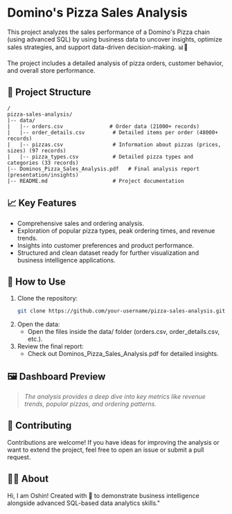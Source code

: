 # Domino's Pizza Sales Analysis

This project analyzes the sales performance of a Domino's Pizza chain (using advanced SQL) by using business data to uncover insights, optimize sales strategies, and support data-driven decision-making. 📊🍕

The project includes a detailed analysis of pizza orders, customer behavior, and overall store performance.

## 📂 Project Structure
```
/
pizza-sales-analysis/
|-- data/
|   |-- orders.csv               # Order data (21000+ records)
|   |-- order_details.csv         # Detailed items per order (48000+ records)
|   |-- pizzas.csv                # Information about pizzas (prices, sizes) (97 records)
|   |-- pizza_types.csv           # Detailed pizza types and categories (33 records)
|-- Dominos_Pizza_Sales_Analysis.pdf   # Final analysis report (presentation/insights)
|-- README.md                     # Project documentation
```

## 📈 Key Features

- Comprehensive sales and ordering analysis.
- Exploration of popular pizza types, peak ordering times, and revenue trends.
- Insights into customer preferences and product performance.
- Structured and clean dataset ready for further visualization and business intelligence applications.

## 🚀 How to Use

1. Clone the repository:
   ```bash
   git clone https://github.com/your-username/pizza-sales-analysis.git
   ```
2. Open the data:
   - Open the files inside the data/ folder (orders.csv, order_details.csv, etc.).
3. Review the final report:
   - Check out Dominos_Pizza_Sales_Analysis.pdf for detailed insights.

## 🖼️ Dashboard Preview

> *The analysis provides a deep dive into key metrics like revenue trends, popular pizzas, and ordering patterns.*

## 🤝 Contributing

Contributions are welcome!
If you have ideas for improving the analysis or want to extend the project, feel free to open an issue or submit a pull request.


## 🙋‍♂️ About

Hi, I am Oshin! Created with 💙 to demonstrate business intelligence alongside advanced SQL-based data analytics skills."
